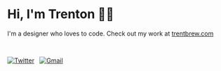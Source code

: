 # Hi, I'm Trenton 👋🏾

I'm a designer who loves to code. Check out my work at <a href="https://trentbrew.com/" target="_blank"> trentbrew.com </a>


<br><div align="left">
   <a href="https://twitter.com/trent_brew" target="_blank"><img alt="Twitter" src="https://raw.githubusercontent.com/trentbrew/portfolio2022/826bc60a5b2adf48f4786d570975d5bec034ce4b/src/assets/icons/t_color.svg"/></a>&nbsp;&nbsp;
  <a href="mailto:hello@trentbrew.com" target="_blank"><img alt="Gmail" src="https://raw.githubusercontent.com/trentbrew/portfolio2022/826bc60a5b2adf48f4786d570975d5bec034ce4b/src/assets/icons/mail2.svg"/></a>
</div>

